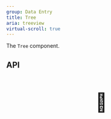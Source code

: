 ```yaml
---
group: Data Entry
title: Tree
aria: treeview
virtual-scroll: true
---
```


The `Tree` component.

## API

<div style="padding: 40px 0;font-size: 48px; text-align: center;">🚧</div>
